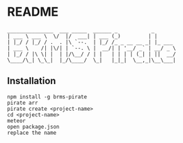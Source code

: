 # README

    _______________  ___ _____  ______ _           _       
    | ___ \ ___ \  \/  |/  ___| | ___ (_)         | |      
    | |_/ / |_/ / .  . |\ `--.  | |_/ /_ _ __ __ _| |_ ___
    | ___ \    /| |\/| | `--. \ |  __/| | '__/ _` | __/ _ \
    | |_/ / |\ \| |  | |/\__/ / | |   | | | | (_| | ||  __/
    \____/\_| \_\_|  |_/\____/  \_|   |_|_|  \__,_|\__\___|


## Installation

`npm install -g brms-pirate` <br/>
`pirate arr`<br/>
`pirate create <project-name>`<br/>
`cd <project-name>`<br/>
`meteor`<br/>
`open package.json`<br/>
`replace the name` <br/>

